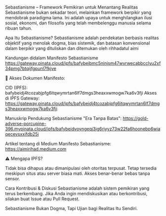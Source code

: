 Sebastianisme – Framework Pemikiran untuk Menantang Realitas
Sebastianisme bukan sekadar teori, melainkan framework berpikir yang mendobrak paradigma lama. Ini adalah upaya untuk menghilangkan ilusi sosial, ekonomi, dan filosofis yang telah membelenggu manusia selama ribuan tahun.

Apa Itu Sebastianisme?
Sebastianisme adalah pendekatan berbasis realitas objektif yang menolak dogma, bias sistemik, dan batasan konvensional dalam berpikir yang dituliskan dan ditemukan oleh rihhadatul aimi

Kandungan didalam Manifesto Sebastianisme
https://gateway.pinata.cloud/ipfs/bafybeibmc5ninjsm47wvrwecabbcclyu2xf34pmg7btqijfgpunl7fkjve

📜 Akses Dokumen Manifesto:

CID (IPFS): bafybeidj4tcozabjpfg6itqwymrtan6lf7dmgs3heaxxwmogw7ka6v3fji
Akses di IPFS Gateway:
https://gateway.pinata.cloud/ipfs/bafybeidj4tcozabjpfg6itqwymrtan6lf7dmgs3heaxxwmogw7ka6v3fji

Manuskrip Pendukung Sebastianisme "Era Tanpa Batas": 
https://gold-adverse-porcupine-396.mypinata.cloud/ipfs/bafybeidvoyngeqj3ig6riyyz73w22fa6hoonebp6wiaqecevsxxifdb25i

Artikel tentang di Medium Manifesto Sebastianisme:
https://aimirihad.medium.com

⚠ Mengapa IPFS?

Tidak bisa dihapus atau dimanipulasi oleh otoritas terpusat.
Tetap tersedia meskipun situs atau server biasa mati.
Akses benar-benar bebas tanpa sensor.

Cara Kontribusi & Diskusi
Sebastianisme adalah sistem pemikiran yang terus berkembang. Jika Anda ingin mendiskusikan atau berkontribusi, silakan buat Issue atau Pull Request.

Sebastianisme Bukan Dogma, Tapi Ujian bagi Realitas Itu Sendiri.
